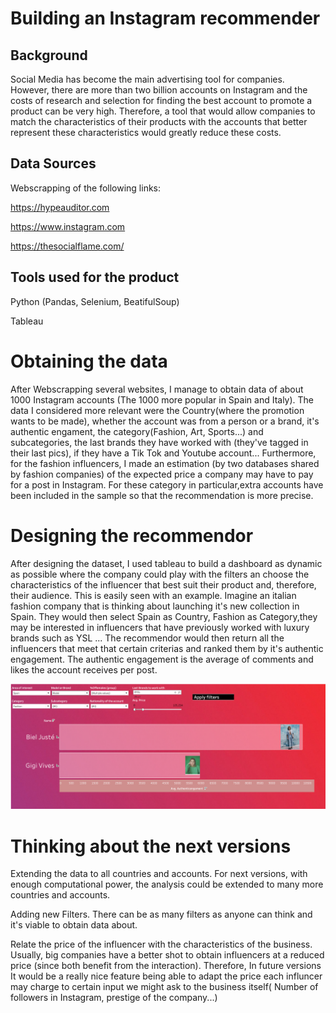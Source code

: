 # Building an Instagram recommender 
 
## Background
Social Media has become the main advertising tool for companies. However, there are more than two billion accounts on Instagram and the costs of research and selection for finding the best account to promote a product can be very high. Therefore, a tool that would allow companies to match the characteristics of their products  with the accounts that better represent these characteristics would greatly reduce these costs.

## Data Sources

Webscrapping of the following links:
  
  https://hypeauditor.com
  
  https://www.instagram.com
  
  https://thesocialflame.com/
  
  
 ## Tools used for the product

Python (Pandas, Selenium, BeatifulSoup)

Tableau

# Obtaining the data 

After Webscrapping several websites, I manage to obtain data of about 1000 Instagram accounts (The 1000 more popular in Spain and Italy). The data I considered more relevant were the Country(where the promotion wants to be made), whether the account was from a person or a brand, it's authentic engament, the category(Fashion, Art, Sports...) and subcategories, the last brands they have worked with (they've tagged in their last pics), if they have a	Tik Tok	and Youtube	account... Furthermore, for the fashion influencers, I made an estimation (by two databases shared by fashion companies) of the expected price a company may have to pay for a post in Instagram. For these category in particular,extra accounts have been included in the sample so that the recommendation is more precise.

# Designing the recommendor

After designing the dataset, I used tableau to build a dashboard as dynamic as possible where the company could play with the filters an choose the characteristics of the influencer that best suit their product and, therefore, their audience. This is easily seen with an example. Imagine an italian fashion company that is thinking about launching it's new collection in Spain. They would then select Spain as Country, Fashion as Category,they may be interested in influencers that have previously worked with luxury brands such as YSL ... The recommendor would then return all the influencers that meet that certain criterias and ranked them by it's authentic engagement. The authentic engagement is the average of comments and likes the account receives per post.

![image](https://github.com/MpiPuin12/Marc-Puyol-Iniesta/blob/main/Final%20Project/Captura%20de%20pantalla%202022-03-17%20a%20las%2020.48.40.png)

# Thinking about the next versions

Extending the data to all countries and accounts. For next versions, with enough computational power, the analysis could be extended to many more countries and accounts. 

Adding new Filters. There can be as many filters as anyone can think and it's viable to obtain data about. 


Relate the price of the influencer with the characteristics of the business. Usually, big companies have a better shot to obtain influencers at a reduced price (since both benefit from the interaction). Therefore, In future versions It would be a really nice feature being able to adapt the price each influncer may charge to certain input we might ask to the business itself( Number of followers in Instagram, prestige of the company...)

